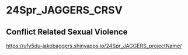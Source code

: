 # 24Spr_JAGGERS_CRSV

## Conflict Related Sexual Violence

https://ufy5du-jakobaggers.shinyapps.io/24Spr_JAGGERS_projectName/
